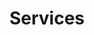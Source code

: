 ---
title: Services
description: Services page
bannerh1: Our Services
layout: services

heading1: Want to get away from inefficient and complicated business processes?
serviceintro: "Your needs may be complex but that doesn't mean your software has to be. Achieve success with a process that understands your company's unique needs and anticipates your potential and growth. We're here to strategize with you to discover the best possible service and deliver a flexible software that can grow with you.<br><br>
We offer custom web, mobile, and desktop software capable of working across all mainstream browsers, OSes, and mobile platforms. These softwares belong in 3 main categories, namely, management of B2B, B2C interactions, and internal operations. They can scale to millions of users and offer pristine UX through a direct, coherent format and streamlined workflows.<br><br>Ready to jump on board?"

heading2: Our Software Development Process

process1: Discovery
process1_desc: Discover what's holding your company back from its full potential. We're here to walk you through that process, identifying the problems...and offering tangible solutions.
process2: Planning & Execution
process2_desc: Once we've identified the problems, it's time to design the solution! We'll strategize together and create a tailored product made just for you. 
process3: Demo & Release
process3_desc: Once you have your tailored software, it's time to try it out. How does it fit? Then you and your new process will be ready to get out there and thrive! 

heading3: Choose Your Service Option
heading3_sub: We only offer cutting-edge products to help you get the best customized modern technology out there. We're here to offer solutions to your problems and help you gain that competitive advantage. 

service1: Software Consulting
service1_desc: Custom software development was created to solve the problems that mass generic processes couldn't handle. Let us know your challenges. Our professionals are ready to troubleshoot the problems and find the best solutions for you.
service2: End-to-end Software Development
service2_desc: Our experts are equipped to handle whatever problem you can throw our way. We're here to support you through the whole development process, from the first analysis to the strategic planning and execution, to the demo and release. We'll see you through to success.
service3: Legacy Software Modernization
service3_desc: The goal of software development is to help your processes become more dexterous and efficient. We're available to re-code or re-architect your legacy solutions with up-to-date tech, increase their serviceability, relocate them to the cloud, and more. Need anything else? Just ask!
---